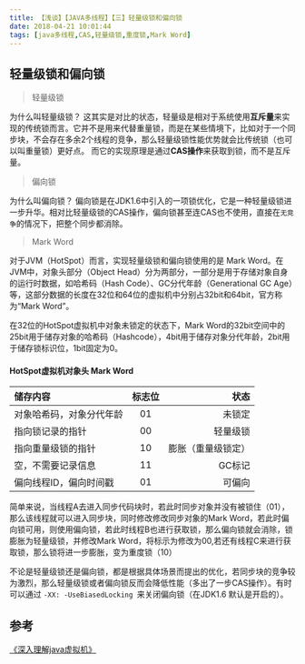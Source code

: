 ```yaml
---
title: 【浅谈】【JAVA多线程】【三】轻量级锁和偏向锁
date: 2018-04-21 10:01:44
tags: [java多线程,CAS,轻量级锁,重度锁,Mark Word]
---
```

## 轻量级锁和偏向锁
> 轻量级锁

为什么叫轻量级锁？
这其实是对比的状态，轻量级是相对于系统使用**互斥量**来实现的传统锁而言。它并不是用来代替重量锁，而是在某些情境下，比如对于一个同步块，不会存在多余2个线程的竞争，那么轻量级锁性能优势就会比传统锁（也可以叫重量锁）更好点。
而它的实现原理是通过**CAS操作**来获取到锁，而不是互斥量。
> 偏向锁

为什么叫偏向锁？
偏向锁是在JDK1.6中引入的一项锁优化，它是一种轻量级锁进一步升华。相对比轻量级锁的CAS操作，偏向锁甚至连CAS也不使用，直接在```无竞争```的情况下，把整个同步都消除。

>Mark Word

对于JVM（HotSpot）而言，实现轻量级锁和偏向锁使用的是 Mark Word。在JVM中，对象头部分（Object Head）分为两部分，一部分是用于存储对象自身的运行时数据，如哈希码（Hash Code）、GC分代年龄（Generational GC Age）等，这部分数据的长度在32位和64位的虚拟机中分别占32bit和64bit，官方称为“Mark Word”。

在32位的HotSpot虚拟机中对象未锁定的状态下，Mark Word的32bit空间中的25bit用于储存对象的哈希码（Hashcode），4bit用于储存对象分代年龄，2bit用于储存锁标识位，1bit固定为0。
#### HotSpot虚拟机对象头 Mark Word



| 储存内容  | 标志位  | 状态 |
|:------------- |:---------------:| -------------:|
| 对象哈希码，对象分代年龄      | 01 |         未锁定 |
| 指向锁记录的指针      		 | 00|           轻量级锁|
| 指向重量级锁的指针 			 | 10 |  膨胀（重量级锁定） |
| 空，不需要记录信息			 |11|			GC标记|
|偏向线程ID，偏向时间戳			 |01|			可偏向|

简单来说，当线程A去进入同步代码块时，若此时同步对象并没有被锁住（01），那么该线程就可以进入同步块，同时修改修改同步对象的Mark Word，若此时偏向锁可用，则使用偏向锁，若此时线程B也进行获取锁，那么偏向锁就会消除，锁膨胀为轻量级锁，并修改Mark Word，将标示为修改为00,若还有线程C来进行获取锁，那么锁将进一步膨胀，变为重度锁（10）



不论是轻量级锁还是偏向锁，都是根据具体场景而提出的优化，若同步块的竞争较为激烈，那么轻量级锁或者偏向锁反而会降低性能（多出了一步CAS操作）。有时可以通过 ```-XX: -UseBiasedLocking ```来关闭偏向锁（在JDK1.6	默认是开启的）。




## 参考
[《深入理解java虚拟机》](http://item.jd.com/11252778.html)